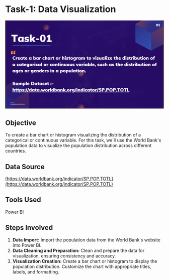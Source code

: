 Task-1: Data Visualization
==========================

![Bar Chart/Histogram](Task-1.png)


Objective
---------

To create a bar chart or histogram visualizing the distribution of a categorical or continuous variable. For this task, we'll use the World Bank's population data to visualize the population distribution across different countries.

Data Source
-----------

[https://data.worldbank.org/indicator/SP.POP.TOTL](https://data.worldbank.org/indicator/SP.POP.TOTL)

Tools Used
----------

Power BI

Steps Involved
--------------

1.  **Data Import:** Import the population data from the World Bank's website into Power BI.
2.  **Data Cleaning and Preparation:** Clean and prepare the data for visualization, ensuring consistency and accuracy.
3.  **Visualization Creation:** Create a bar chart or histogram to display the population distribution. Customize the chart with appropriate titles, labels, and formatting.


